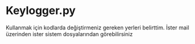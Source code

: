 # Keylogger.py
Kullanmak için kodlarda değiştirmeniz gereken yerleri belirttim.
İster mail üzerinden ister sistem dosyalarından görebilirsiniz
